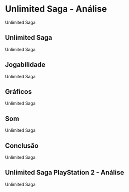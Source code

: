 ---
---

# Unlimited Saga - Análise

Unlimited Saga

## Unlimited Saga

Unlimited Saga

## Jogabilidade

Unlimited Saga

## Gráficos

Unlimited Saga

## Som

Unlimited Saga

## Conclusão

Unlimited Saga

## Unlimited Saga PlayStation 2 - Análise

Unlimited Saga
